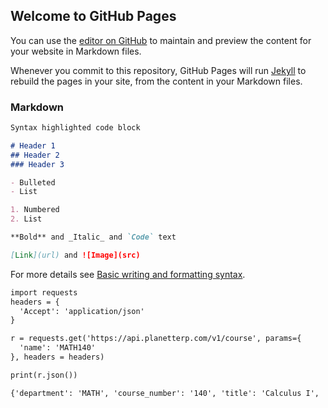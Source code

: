 ## Welcome to GitHub Pages

You can use the [editor on GitHub](https://github.com/jotkim/CMSC320Final/edit/gh-pages/index.md) to maintain and preview the content for your website in Markdown files.

Whenever you commit to this repository, GitHub Pages will run [Jekyll](https://jekyllrb.com/) to rebuild the pages in your site, from the content in your Markdown files.

### Markdown

```markdown
Syntax highlighted code block

# Header 1
## Header 2
### Header 3

- Bulleted
- List

1. Numbered
2. List

**Bold** and _Italic_ and `Code` text

[Link](url) and ![Image](src)
```

For more details see [Basic writing and formatting syntax](https://docs.github.com/en/github/writing-on-github/getting-started-with-writing-and-formatting-on-github/basic-writing-and-formatting-syntax).

```markdown
import requests
headers = {
  'Accept': 'application/json'
}

r = requests.get('https://api.planetterp.com/v1/course', params={
  'name': 'MATH140'
}, headers = headers)

print(r.json())
```

```markdown
{'department': 'MATH', 'course_number': '140', 'title': 'Calculus I', 'description': '<b>Prerequisite:</b> Minimum grade of C- in MATH115. Or must have math eligibility of MATH140 or higher; and math eligibility is based on the Math Placement Test.\n<b>Credit only granted for:</b> MATH120, MATH130, MATH136, MATH140 or MATH220.\nIntroduction to calculus, including functions, limits, continuity, derivatives and applications of the derivative, sketching of graphs of functions, definite and indefinite integrals, and calculation of area. The course is especially recommended for science, engineering and mathematics majors.\n<i>Graphing calculators, or computers, etc., with software appropriate for graphing non-trivial functions and doing non-trivial calculations, will be needed.</i>', 'credits': 4, 'professors': ['Bradford Sanders', 'David Hamilton', 'Denny Gulick', 'Kasso Okoudjou', 'Frances Gulick', 'Terence Long', 'Wujun Zhang', 'Eric Hamilton', 'Amin Gholampour', 'Jonathan Fernandes', 'Timothy Pilachowski', 'Stephen Balady', 'Steven Chadwick', 'Benjamin Manning', 'Arijit Sehanobish', 'Yue Zhao', 'Patrick Brosnan', 'Nathan Manning', 'Ariella Kirsch', 'Arseny Zakharov', 'Christian Rosendal', 'Sean Ballentine', 'Jacob Renn', 'Craig Schlenoff', 'Elizabeth Wilson', 'Paul Koprowski', 'Wei-Hsuan Yu', 'Domingo Ruiz', 'James Murphy', 'Ran Cui', 'Renjie Feng', 'Caleb Ashley', 'Tingyue Gan', 'Cara Peters', 'Matthew Becker', 'Robert Maschal', 'Adam Telatovich', 'Changguang Dong', 'Fei Wang', 'Ke Xue', 'Mestiyage Gunatilleka', 'Ryan Hunter', 'Wiseley Wong', 'Asia Wyatt', 'Jeremiah Emidih', 'Philip Wertheimer', 'Roohollah Ebrahimian', 'Rufus Elemo', 'Archana Khurana', 'Guangyu Xi', 'Sahil Chopra', 'Tao Zhang', 'Zachary Greenberg', 'Jingren Chi', 'Stefan Doboszczak', 'Xuemiao Chen', 'Yordanka Kovacheva', 'Zack Greenberg', 'Kayla Davie', 'Kendall Williams', 'Nelson Moll', 'Eoin Mackall'], 'average_gpa': 2.21995}
```

